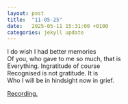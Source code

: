 ```yaml
---
layout: post
title:  "11-05-25"
date:   2025-05-11 15:31:00 +0100
categories: jekyll update
---
```


I do wish I had better memories <br>
Of you, who gave to me so much, that is <br>
Everything. Ingratitude of course <br>
Recognised is not gratitude. It is <br>
Who I will be in hindsight now in grief. <br>

[Recording.](https://voca.ro/1hM3eE5oPsqS)















